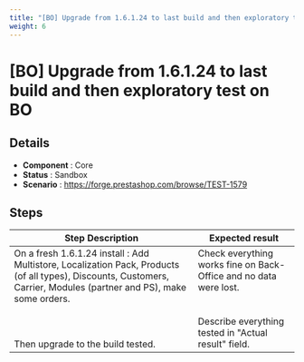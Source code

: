 ```yaml
---
title: "[BO] Upgrade from 1.6.1.24 to last build and then exploratory test on BO"
weight: 6
---
```


# [BO] Upgrade from 1.6.1.24 to last build and then exploratory test on BO
## Details
* **Component** : Core
* **Status** : Sandbox
* **Scenario** : https://forge.prestashop.com/browse/TEST-1579

## Steps
| Step Description | Expected result |
| ----- | ----- |
| On a fresh 1.6.1.24 install : Add Multistore, Localization Pack, Products (of all types), Discounts, Customers, Carrier, Modules (partner and PS), make some orders.<br><br> <br><br>Then upgrade to the build tested. | Check everything works fine on Back-Office and no data were lost.<br><br><br>Describe everything tested in "Actual result" field. |
